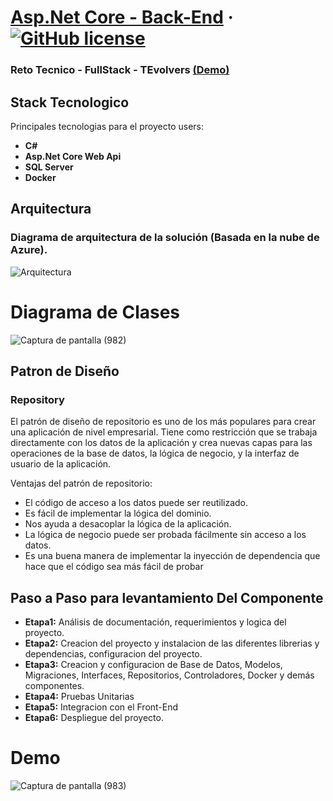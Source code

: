 # [Asp.Net Core - Back-End](https://angular.com/) &middot; [![GitHub license](https://img.shields.io/badge/license-MIT-blue.svg)](https://github.com/facebook/react/blob/main/LICENSE) 

### Reto Tecnico - FullStack - TEvolvers [(Demo)](https://reactjs.org/docs/getting-started.html) 

## Stack Tecnologico

Principales tecnologias para el proyecto users:

* **C#** 
* **Asp.Net Core Web Api** 
* **SQL Server**
* **Docker** 

## Arquitectura

### Diagrama de arquitectura de la solución (Basada en la nube de Azure). 

![Arquitectura](https://user-images.githubusercontent.com/42001590/206023489-32c65f64-d02a-48fe-b0ad-76502b3d6b56.png)

# Diagrama de Clases

![Captura de pantalla (982)](https://user-images.githubusercontent.com/42001590/216451131-1b189b36-0d8b-45be-9a96-47c4431a86ee.png)

## Patron de Diseño

### Repository
El patrón de diseño de repositorio es uno de los más populares para crear una aplicación de nivel empresarial. Tiene como restricción que se trabaja directamente con los datos de la aplicación y crea nuevas capas para las operaciones de la base de datos, la lógica de negocio, y la interfaz de usuario de la aplicación.

Ventajas del patrón de repositorio:

*    El código de acceso a los datos puede ser reutilizado.
*    Es fácil de implementar la lógica del dominio.
*    Nos ayuda a desacoplar la lógica de la aplicación.
*    La lógica de negocio puede ser probada fácilmente sin acceso a los datos.
*    Es una buena manera de implementar la inyección de dependencia que hace que el código sea más fácil de probar

## Paso a Paso para levantamiento Del Componente

* **Etapa1:** Análisis de documentación, requerimientos y logica del proyecto.
* **Etapa2:** Creacion del proyecto y instalacion de las diferentes librerias y dependencias, configuracion del proyecto.
* **Etapa3:** Creacion y configuracion de Base de Datos, Modelos, Migraciones, Interfaces, Repositorios, Controladores, Docker y demás componentes.
* **Etapa4:** Pruebas Unitarias
* **Etapa5:** Integracion con el Front-End
* **Etapa6:** Despliegue del proyecto.

# Demo

![Captura de pantalla (983)](https://user-images.githubusercontent.com/42001590/216455204-f6b4e799-4db2-471e-ad35-7b7bd73831eb.png)

